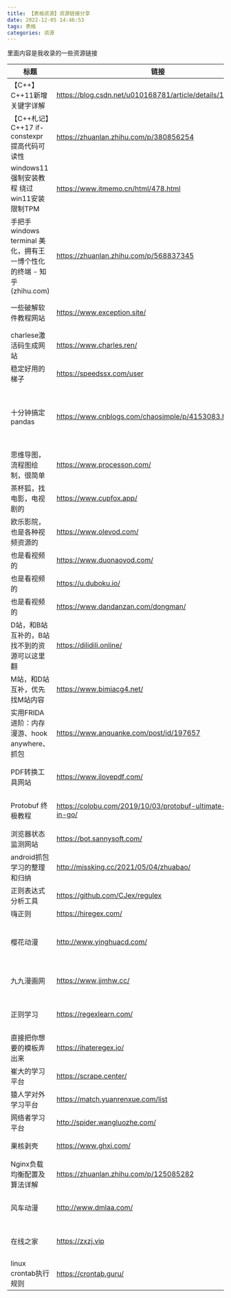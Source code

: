 ```yaml
---
title: 【表格资源】资源链接分享
date: 2022-12-05 14:46:53
tags: 表格
categories: 资源
---
```



里面内容是我收录的一些资源链接


<!-- more -->

| 标题                                                         | 链接                                                         | 备注                                |
| ------------------------------------------------------------ | ------------------------------------------------------------ | ----------------------------------- |
| 【C++】C++11新增关键字详解                                   | https://blog.csdn.net/u010168781/article/details/100526303   | 转载标签，未找到原文                |
| 【C++札记】C++17 if-constexpr 提高代码可读性                 | https://zhuanlan.zhihu.com/p/380856254                       |                                     |
| windows11强制安装教程 绕过win11安装限制TPM                   | https://www.itmemo.cn/html/478.html                          |                                     |
| 手把手 windows terminal 美化，拥有王一博个性化的终端 - 知乎 (zhihu.com) | https://zhuanlan.zhihu.com/p/568837345                       | 难得有一个讲美化很细的              |
| 一些破解软件教程网站                                         | https://www.exception.site/                                  | 主要是jetbrains的                   |
| charlese激活码生成网站                                       | https://www.charles.ren/                                     | 直接一步正版                        |
| 稳定好用的梯子                                               | https://speedssx.com/user                                    |                                     |
| 十分钟搞定pandas                                             | https://www.cnblogs.com/chaosimple/p/4153083.html            | 只有pandas内的操作，没有和excel交互 |
| 思维导图，流程图绘制，很简单                                 | https://www.processon.com/                                   | 个人免费                            |
| 茶杯狐，找电影，电视剧的                                     | https://www.cupfox.app/                                      |                                     |
| 欧乐影院，也是各种视频资源的                                 | https://www.olevod.com/                                      | 大部分都是免费资源                  |
| 也是看视频的                                                 | https://www.duonaovod.com/                                   | 网速一般                            |
| 也是看视频的                                                 | https://u.duboku.io/                                         | 网速应该也是一般                    |
| 也是看视频的                                                 | https://www.dandanzan.com/dongman/                           |                                     |
| D站，和B站互补的，B站找不到的资源可以这里翻                  | https://dilidili.online/                                     |                                     |
| M站，和D站互补，优先找M站内容                                | https://www.bimiacg4.net/                                    |                                     |
| 实用FRIDA进阶：内存漫游、hook anywhere、抓包                 | https://www.anquanke.com/post/id/197657                      | 肉丝姐的                            |
| PDF转换工具网站                                              | https://www.ilovepdf.com/                                    | 国外的，可能要代理                  |
| Protobuf 终极教程                                            | https://colobu.com/2019/10/03/protobuf-ultimate-tutorial-in-go/ | 主要是和go交互的                    |
| 浏览器状态监测网站                                           | https://bot.sannysoft.com/                                   |                                     |
| android抓包学习的整理和归纳                                  | http://missking.cc/2021/05/04/zhuabao/                       |                                     |
| 正则表达式分析工具                                           | https://github.com/CJex/regulex                              |                                     |
| 嗨正则                                                       | https://hiregex.com/                                         |                                     |
| 樱花动漫                                                     | http://www.yinghuacd.com/                                    | 需要代理，资源较全，和M站互补       |
| 九九漫画网                                                   | https://www.jjmhw.cc/                                        | 需要代理，韩国漫画                  |
| 正则学习                                                     | https://regexlearn.com/                                      | 入门神器，可以查询                  |
| 直接把你想要的模板弄出来                                     | https://ihateregex.io/                                       | 通用模板可以在这里查询              |
| 崔大的学习平台                                               | https://scrape.center/                                       |                                     |
| 猿人学对外学习平台                                           | https://match.yuanrenxue.com/list                            |                                     |
| 网络者学习平台                                               | http://spider.wangluozhe.com/                                |                                     |
| 果核剥壳                                                     | https://www.ghxi.com/                                        | 下载资源好地方                      |
| Nginx负载均衡配置及算法详解                                  | https://zhuanlan.zhihu.com/p/125085282                       |                                     |
| 风车动漫                                                     | http://www.dmlaa.com/                                        | 网络好的时候不错的网站              |
| 在线之家                                                     | https://zxzj.vip                                             | 最新的速度不错的网站                |
| linux crontab执行规则                                        | https://crontab.guru/                                        | 很不错的解释网站                    |

